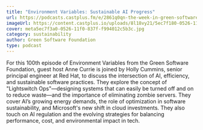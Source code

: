 ```yaml
---
title: "Environment Variables: Sustainable AI Progress"
url: https://podcasts.castplus.fm/e/2861q0qn-the-week-in-green-software-sustainable-ai-progress
imageUrl: https://content.castplus.io/uploads/8l18vy21/5ec7f180-0526-11f0-9f89-f1e755099d4b/meta5ec7f3a0-0526-11f0-837f-f994012c5b3c.jpg
cover: meta5ec7f3a0-0526-11f0-837f-f994012c5b3c.jpg
category: sustainability
author: Green Software Foundation
type: podcast
---
```


For this 100th episode of Environment Variables from the Green Software Foundation, guest host Anne Currie is joined by Holly Cummins, senior principal engineer at Red Hat, to discuss the intersection of AI, efficiency, and sustainable software practices. They explore the concept of "Lightswitch Ops"—designing systems that can easily be turned off and on to reduce waste—and the importance of eliminating zombie servers. They cover AI’s growing energy demands, the role of optimization in software sustainability, and Microsoft's new shift in cloud investments. They also touch on AI regulation and the evolving strategies for balancing performance, cost, and environmental impact in tech.